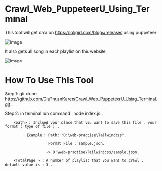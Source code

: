 # Crawl_Web_PuppeteerU_Using_Terminal

This tool will get data on https://lofigirl.com/blogs/releases using puppeteer

![image](https://user-images.githubusercontent.com/86192249/180123480-7752638d-dbed-4b68-a43e-6666f8b43242.png)

It also gets all song in each playlist on this website 

![image](https://user-images.githubusercontent.com/86192249/180123572-f7628637-0c97-49c5-8e49-011c7f3eae6b.png)

# How To Use This Tool
  Step 1: git clone https://github.com/GiaThuanKaren/Crawl_Web_PuppeteerU_Using_Terminal.git .
  
  Step 2: in terminal run command : node index.js <path> <TotalPage> .
  
        <path> : Inclued your place that you want to save this file , your format ( type of file ) .
        
              Example : Path: "D:\web-practise\Tailwindcss".
              
                        Format File : sample.json.
                        
                       -> D:\web-practise\Tailwindcss/sample.json.
                       
        <TotalPage > : A number of playlist that you want to crawl , default value is : 3 .
               
        
    
